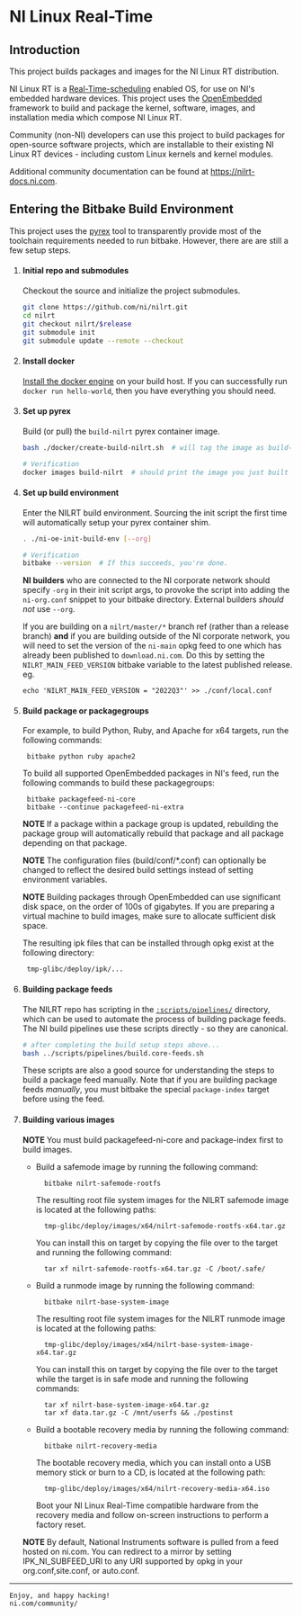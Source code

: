 # NI Linux Real-Time

## Introduction

This project builds packages and images for the NI Linux RT distribution.

NI Linux RT is a
[Real-Time-scheduling](https://rt.wiki.kernel.org/index.php/CONFIG_PREEMPT_RT_Patch)
enabled OS, for use on NI's embedded hardware devices. This project uses the
[OpenEmbedded](http://www.openembedded.org/wiki/Main_Page) framework to build
and package the kernel, software, images, and installation media which compose
NI Linux RT.

Community (non-NI) developers can use this project to build packages for
open-source software projects, which are installable to their existing NI Linux
RT devices - including custom Linux kernels and kernel modules.

Additional community documentation can be found at https://nilrt-docs.ni.com.

## Entering the Bitbake Build Environment

This project uses the [pyrex](https://github.com/garmin/pyrex) tool to transparently provide most of the toolchain requirements needed to run bitbake. However, there are are still a few setup steps.

1. #### Initial repo and submodules
   Checkout the source and initialize the project submodules.
    ```bash
    git clone https://github.com/ni/nilrt.git
    cd nilrt
    git checkout nilrt/$release
    git submodule init
    git submodule update --remote --checkout
    ```

2. #### Install docker
   [Install the docker engine](https://docs.docker.com/engine/install/) on your build host. If you can successfully run `docker run hello-world`, then you have everything you should need.

3. #### Set up pyrex
   Build (or pull) the `build-nilrt` pyrex container image.
    ```bash
    bash ./docker/create-build-nilrt.sh  # will tag the image as build-nilrt:${NILRT_codename}

    # Verification
    docker images build-nilrt  # should print the image you just built
    ```

4. #### Set up build environment
   Enter the NILRT build environment. Sourcing the init script the first time will automatically setup your pyrex container shim.
    ```bash
    . ./ni-oe-init-build-env [--org]

    # Verification
    bitbake --version  # If this succeeds, you're done.
    ```

    **NI builders** who are connected to the NI corporate network should specify `-org` in their init script args, to provoke the script into adding the `ni-org.conf` snippet to your bitbake directory. External builders *should not* use `--org`.

   If you are building on a `nilrt/master/*` branch ref (rather than a release branch) **and** if you are building outside of the NI corporate network, you will need to set the version of the `ni-main` opkg feed to one which has already been published to `download.ni.com`. Do this by setting the `NILRT_MAIN_FEED_VERSION` bitbake variable to the latest published release. eg.

   ```
   echo 'NILRT_MAIN_FEED_VERSION = "2022Q3"' >> ./conf/local.conf
   ```

5. #### Build package or packagegroups
   For example, to build Python, Ruby, and Apache for x64 targets, run the following commands:

        bitbake python ruby apache2

    To build all supported OpenEmbedded packages in NI's feed, run the following commands to build these packagegroups:

        bitbake packagefeed-ni-core
        bitbake --continue packagefeed-ni-extra

    **NOTE** If a package within a package group is updated, rebuilding the package group will automatically rebuild that package and all package depending on that package.

    **NOTE** The configuration files (build/conf/*.conf) can optionally be changed to reflect the desired build settings instead of setting environment variables.

    **NOTE** Building packages through OpenEmbedded can use significant disk space, on the order of 100s of gigabytes. If you are preparing a virtual machine to build images, make sure to allocate sufficient disk space.

    The resulting ipk files that can be installed through opkg exist at the following directory:

        tmp-glibc/deploy/ipk/...

6. #### Building package feeds
    The NILRT repo has scripting in the [`:scripts/pipelines/`](https://github.com/ni/nilrt/tree/HEAD/scripts/pipelines) directory, which can be used to automate the process of building package feeds. The NI build pipelines use these scripts directly - so they are canonical.

    ```bash
    # after completing the build setup steps above...
    bash ../scripts/pipelines/build.core-feeds.sh
    ```

    These scripts are also a good source for understanding the steps to build a package feed manually. Note that if you are building package feeds *manually*, you must bitbake the special `package-index` target before using the feed.

7. #### Building various images

    **NOTE** You must build packagefeed-ni-core and package-index first to build images.

    * Build a safemode image by running the following command:

            bitbake nilrt-safemode-rootfs

        The resulting root file system images for the NILRT safemode image is located at the following paths:

            tmp-glibc/deploy/images/x64/nilrt-safemode-rootfs-x64.tar.gz

        You can install this on target by copying the file over to the target and running the following command:

            tar xf nilrt-safemode-rootfs-x64.tar.gz -C /boot/.safe/

    * Build a runmode image by running the following command:

            bitbake nilrt-base-system-image

        The resulting root file system images for the NILRT runmode image is located at the following paths:

            tmp-glibc/deploy/images/x64/nilrt-base-system-image-x64.tar.gz

        You can install this on target by copying the file over to the target while the target is in safe mode and running the following commands:

            tar xf nilrt-base-system-image-x64.tar.gz
            tar xf data.tar.gz -C /mnt/userfs && ./postinst

    * Build a bootable recovery media by running the following command:

            bitbake nilrt-recovery-media

        The bootable recovery media, which you can install onto a USB memory stick or burn to a CD, is located at the following path:

            tmp-glibc/deploy/images/x64/nilrt-recovery-media-x64.iso

        Boot your NI Linux Real-Time compatible hardware from the recovery media and follow on-screen instructions to perform a factory reset.

    **NOTE** By default, National Instruments software is pulled from a feed hosted on ni.com. You can redirect to a mirror by setting IPK_NI_SUBFEED_URI to any URI supported by opkg in your org.conf,site.conf, or auto.conf.

---

    Enjoy, and happy hacking!
    ni.com/community/
